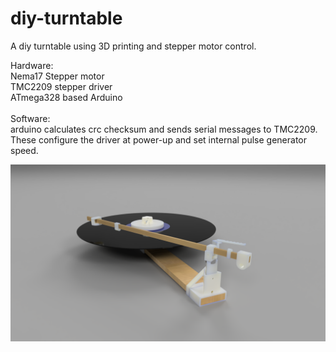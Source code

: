 # diy-turntable
A diy turntable using 3D printing and stepper motor control.

Hardware:<br/>
Nema17 Stepper motor<br/>
TMC2209 stepper driver<br/>
ATmega328 based Arduino<br/><br/>
Software:<br/>
arduino calculates crc checksum and sends serial messages to TMC2209. These configure the driver at power-up and set internal pulse generator speed.


![Alt text](turntable_render.png?raw=true "Title")

